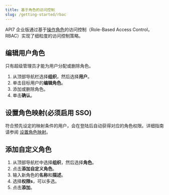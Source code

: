 ```yaml
---
title: 基于角色的访问控制
slug: /getting-started/rbac
---
```


API7 企业版通过基于[操作角色](../key-concepts/roles.md)的访问控制（Role-Based Access Control，RBAC）实现了细粒度的访问控制策略。

## 编辑用户角色

只有超级管理员才能为用户分配或删除角色。

1. 从顶部导航栏选择**组织**，然后选择**用户**。
2. 单击目标用户的**编辑角色**。
3. 添加或删除角色。
4. 单击**确认**。

## 设置角色映射(必须启用 SSO)

符合预先设定的映射条件的用户，会在登陆后自动获得对应的角色权限。详细指南请参阅 [设置角色映射](../best-practices/sso.md#set-role-mapping)。

## 添加自定义角色

1. 从顶部导航栏中选择**组织**，然后选择**角色**。
2. 点击**添加自定义角色**。
3. 输入新角色的**名称**和**描述**。
4. 选择**权限s**，可以多选。
5. 点击**添加**。
